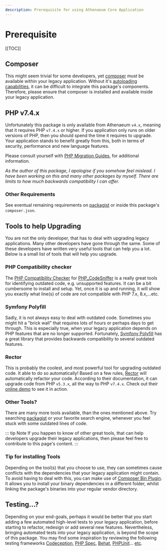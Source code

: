 ```yaml
---
description: Prerequisite for using Athenaeum Core Application
---
```


# Prerequisite

[[TOC]]

## Composer

This might seem trivial for some developers, yet [composer](https://getcomposer.org/) must be available within your legacy application.
Without it's [autoloading capabilities](https://getcomposer.org/doc/01-basic-usage.md#autoloading), it can be difficult to integrate this package's components.
Therefore, please ensure that composer is installed and available inside your legacy application.

## PHP v7.4.x

Unfortunately this package is only available from Athenaeum `v4.x`, meaning that it requires PHP `v7.4.x` or higher.
If you application only runs on older versions of PHP, then you should spend the time it requires to upgrade.
Your application stands to benefit greatly from this, both in terms of security, performance and new language features.

Please consult yourself with [PHP Migration Guides](https://www.php.net/manual/en/migration74.php), for additional information.

_As the author of this package, I apologise if you somehow feel mislead.
I have been working on this and many other packages by myself.
There are limits to how much backwards compatibility I can offer._

### Other Requirements

See eventual remaining requirements on [packagist](https://packagist.org/packages/aedart/athenaeum-core) or inside this package's `composer.json`.

## Tools to help Upgrading

You are not the only developer, that has to deal with upgrading legacy applications.
Many other developers have gone through the same. Some of these developers have written very useful tools that can help you a lot.
Below is a small list of tools that will help you upgrade.

### PHP Compatibility checker

The [PHP Compatibility Checker](https://github.com/PHPCompatibility/PHPCompatibility) for [PHP_CodeSniffer](https://github.com/squizlabs/PHP_CodeSniffer) is a really great tools for identifying outdated code, e.g. unsupported features.
It can be a bit cumbersome to install and setup. Yet, once it is up and running, it will show you exactly what line(s) of code are not compatible with PHP 7.x, 8.x,...etc.

### Symfony Polyfill

Sadly, it is not always easy to deal with outdated code. Sometimes you might hit a "brick wall" that requires lots of hours or perhaps days to get through.
This is especially true, when your legacy application depends on PHP features that are no longer supported. 
Fortunately, [Symfony Polyfill](https://github.com/symfony/polyfill) has a great library that provides backwards compatibility to several outdated features.

### Rector

This is probably the coolest, and most powerful tool for upgrading outdated code. It able to do so automatically!
Based on a few rules, [Rector](https://getrector.org/) will automatically refactor your code.
According to their documentation, it can upgrade code from PHP `v5.3.x`, all the way to PHP `v7.4.x`.
Check out their [online demo](https://getrector.org/demo) to see it in action.

### Other Tools?

There are many more tools available, than the ones mentioned above.
Try searching [packagist](https://packagist.org/) or your favorite search engine, whenever you feel stuck with some outdated lines of code. 

::: tip Note
If you happen to know of other great tools, that can help developers upgrade their legacy applications, then please feel free to contribute to this page's content.
:::

### Tip for installing Tools

Depending on the tool(s) that you choose to use, they can sometimes cause conflicts with the dependencies that your legacy application might contain.
To avoid having to deal with this, you can make use of [Composer Bin Plugin](https://github.com/bamarni/composer-bin-plugin).
It allows you to install your binary dependencies in a different folder, whilst linking the package's binaries into your regular vendor directory.

## Testing...?

Depending on your end-goals, perhaps it would be better that you start adding a few automated high-level tests to your legacy application, before starting to refactor, redesign or add several new features.
Nevertheless, bringing automated tests into your legacy application, is beyond the scope of this package.
You may find some inspiration by reviewing the following testing frameworks [Codeception](https://codeception.com/), [PHP Spec](http://www.phpspec.net), [Behat](https://docs.behat.org), [PHPUnit](https://phpunit.de/)... [etc](https://www.google.com/search?q=php+testing+frameworks).

